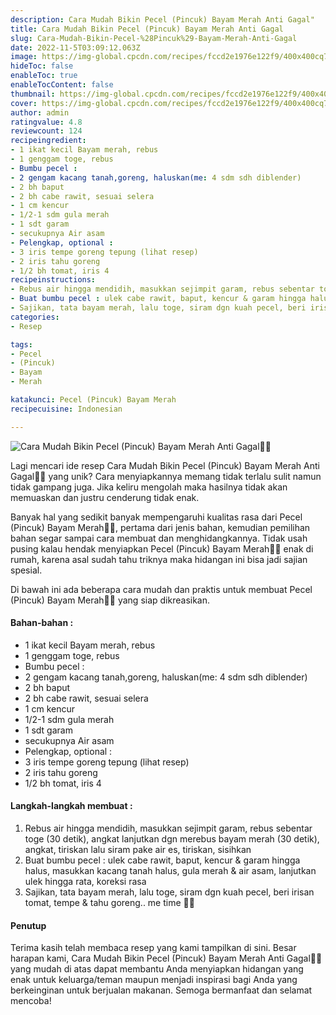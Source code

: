 ```yaml
---
description: Cara Mudah Bikin Pecel (Pincuk) Bayam Merah Anti Gagal"
title: Cara Mudah Bikin Pecel (Pincuk) Bayam Merah Anti Gagal
slug: Cara-Mudah-Bikin-Pecel-%28Pincuk%29-Bayam-Merah-Anti-Gagal
date: 2022-11-5T03:09:12.063Z
image: https://img-global.cpcdn.com/recipes/fccd2e1976e122f9/400x400cq70/photo.jpg
hideToc: false
enableToc: true
enableTocContent: false
thumbnail: https://img-global.cpcdn.com/recipes/fccd2e1976e122f9/400x400cq70/photo.jpg
cover: https://img-global.cpcdn.com/recipes/fccd2e1976e122f9/400x400cq70/photo.jpg
author: admin
ratingvalue: 4.8
reviewcount: 124
recipeingredient:
- 1 ikat kecil Bayam merah, rebus
- 1 genggam toge, rebus
- Bumbu pecel :
- 2 gengam kacang tanah,goreng, haluskan(me: 4 sdm sdh diblender)
- 2 bh baput
- 2 bh cabe rawit, sesuai selera
- 1 cm kencur
- 1/2-1 sdm gula merah
- 1 sdt garam
- secukupnya Air asam
- Pelengkap, optional :
- 3 iris tempe goreng tepung (lihat resep)
- 2 iris tahu goreng
- 1/2 bh tomat, iris 4
recipeinstructions:
- Rebus air hingga mendidih, masukkan sejimpit garam, rebus sebentar toge (30 detik), angkat lanjutkan dgn merebus bayam merah (30 detik), angkat, tiriskan lalu siram pake air es, tiriskan, sisihkan
- Buat bumbu pecel : ulek cabe rawit, baput, kencur & garam hingga halus, masukkan kacang tanah halus, gula merah & air asam, lanjutkan ulek hingga rata, koreksi rasa
- Sajikan, tata bayam merah, lalu toge, siram dgn kuah pecel, beri irisan tomat, tempe & tahu goreng.. me time 🤤🤤
categories:
- Resep

tags:
- Pecel
- (Pincuk)
- Bayam
- Merah

katakunci: Pecel (Pincuk) Bayam Merah
recipecuisine: Indonesian

---
```


![Cara Mudah Bikin Pecel (Pincuk) Bayam Merah Anti Gagal👩‍🍳](https://img-global.cpcdn.com/recipes/fccd2e1976e122f9/400x400cq70/photo.jpg)

Lagi mencari ide resep Cara Mudah Bikin Pecel (Pincuk) Bayam Merah Anti Gagal👩‍🍳 yang unik? Cara menyiapkannya memang tidak terlalu sulit namun tidak gampang juga. Jika keliru mengolah maka hasilnya tidak akan memuaskan dan justru cenderung tidak enak.

Banyak hal yang sedikit banyak mempengaruhi kualitas rasa dari Pecel (Pincuk) Bayam Merah👩‍🍳, pertama dari jenis bahan, kemudian pemilihan bahan segar sampai cara membuat dan menghidangkannya. Tidak usah pusing kalau hendak menyiapkan Pecel (Pincuk) Bayam Merah👩‍🍳 enak di rumah, karena asal sudah tahu triknya maka hidangan ini bisa jadi sajian spesial.

Di bawah ini ada beberapa cara mudah dan praktis untuk membuat Pecel (Pincuk) Bayam Merah👩‍🍳 yang siap dikreasikan.

<!--inarticleads1-->

#### Bahan-bahan :

- 1 ikat kecil Bayam merah, rebus
- 1 genggam toge, rebus
- Bumbu pecel :
- 2 gengam kacang tanah,goreng, haluskan(me: 4 sdm sdh diblender)
- 2 bh baput
- 2 bh cabe rawit, sesuai selera
- 1 cm kencur
- 1/2-1 sdm gula merah
- 1 sdt garam
- secukupnya Air asam
- Pelengkap, optional :
- 3 iris tempe goreng tepung (lihat resep)
- 2 iris tahu goreng
- 1/2 bh tomat, iris 4

<!--inarticleads2-->

#### Langkah-langkah membuat :

1. Rebus air hingga mendidih, masukkan sejimpit garam, rebus sebentar toge (30 detik), angkat lanjutkan dgn merebus bayam merah (30 detik), angkat, tiriskan lalu siram pake air es, tiriskan, sisihkan
1. Buat bumbu pecel : ulek cabe rawit, baput, kencur & garam hingga halus, masukkan kacang tanah halus, gula merah & air asam, lanjutkan ulek hingga rata, koreksi rasa
1. Sajikan, tata bayam merah, lalu toge, siram dgn kuah pecel, beri irisan tomat, tempe & tahu goreng.. me time 🤤🤤

#### Penutup

Terima kasih telah membaca resep yang kami tampilkan di sini. Besar harapan kami, Cara Mudah Bikin Pecel (Pincuk) Bayam Merah Anti Gagal👩‍🍳 yang mudah di atas dapat membantu Anda menyiapkan hidangan yang enak untuk keluarga/teman maupun menjadi inspirasi bagi Anda yang berkeinginan untuk berjualan makanan. Semoga bermanfaat dan selamat mencoba!